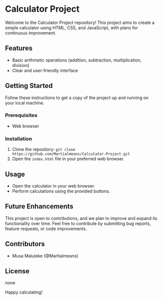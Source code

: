 # Calculator Project

Welcome to the Calculator Project repository! This project aims to create a simple calculator using HTML, CSS, and JavaScript, with plans for continuous improvement.

## Features
- Basic arithmetic operations (addition, subtraction, multiplication, division)
- Clear and user-friendly interface

## Getting Started
Follow these instructions to get a copy of the project up and running on your local machine.

### Prerequisites
- Web browser

### Installation
1. Clone the repository: `git clone https://github.com/Martialmeans/Calculator-Project.git`
2. Open the `index.html` file in your preferred web browser.

## Usage
- Open the calculator in your web browser.
- Perform calculations using the provided buttons.

## Future Enhancements
This project is open to contributions, and we plan to improve and expand its functionality over time. Feel free to contribute by submitting bug reports, feature requests, or code improvements.

## Contributors
- Musa Maluleke (@Martialmeans)

## License
none

Happy calculating!